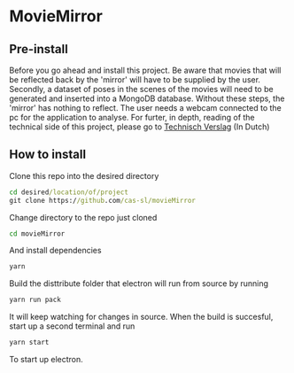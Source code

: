 # MovieMirror

## Pre-install
Before you go ahead and install this project. Be aware that movies that will be reflected back by the 'mirror' will have to be supplied by the user. Secondly, a dataset of poses in the scenes of the movies will need to be generated and inserted into a MongoDB database. Without these steps, the 'mirror' has nothing to reflect.
The user needs a webcam connected to the pc for the application to analyse.
For furter, in depth, reading of the technical side of this project, please go to [Technisch Verslag](doc/technisch_verslag.md) (In Dutch)

## How to install

Clone this repo into the desired directory
```cmd
cd desired/location/of/project
git clone https://github.com/cas-sl/movieMirror
```

Change directory to the repo just cloned
```cmd
cd movieMirror
```

And install dependencies
```cmd
yarn
```

Build the disttribute folder that electron will run from source by running
```cmd
yarn run pack
```

It will keep watching for changes in source.
When the build is succesful, start up a second terminal and run
```cmd
yarn start
```
To start up electron. 



